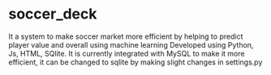 # soccer_deck
It a system to make soccer market more efficient by helping to predict player value and overall using machine learning
Developed using Python, Js, HTML, SQlite. It is currently integrated with MySQL to make it more efficient, it can be changed to sqlite by making slight changes in settings.py

